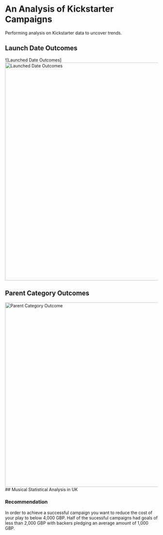 # An Analysis of Kickstarter Campaigns
Performing analysis on Kickstarter data to uncover trends.
## Launch Date Outcomes
![Launched Date Outcomes]<img width="715" alt="Launched Date Outcomes" src="https://user-images.githubusercontent.com/68202407/87261290-b682b280-c483-11ea-8f5f-11a160282669.png">
## Parent Category Outcomes
<img width="605" alt="Parent Category Outcome" src="https://user-images.githubusercontent.com/68202407/87261413-19744980-c484-11ea-9afb-1d59989d32eb.png">
## Musical Statistical Analysis in UK

### Recommendation
In order to achieve a successful campaign you want to reduce the cost of your play to below 4,000 GBP. Half of the sucessful campaigns had goals of less than 2,000 GBP with backers pledging an average amount of 1,000 GBP.
